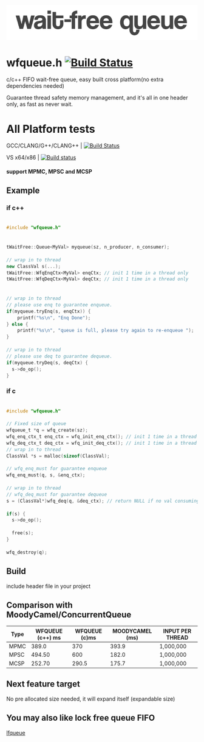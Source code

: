<p align="left"><img src="wfqueue_logo.png" alt="wfqueue logo" /></p>

# wfqueue.h [![Build Status](https://travis-ci.org/Taymindis/wfqueue.svg?branch=master)](https://travis-ci.org/Taymindis/wfqueue)

c/c++ FIFO wait-free queue, easy built cross platform(no extra dependencies needed) 

Guarantee thread safety memory management, and it's all in one header only, as fast as never wait.


# All Platform tests

GCC/CLANG/G++/CLANG++ | [![Build Status](https://travis-ci.org/Taymindis/wfqueue.svg?branch=master)](https://travis-ci.org/Taymindis/wfqueue)

VS x64/x86 | [![Build status](https://ci.appveyor.com/api/projects/status/k8rwm0cyfd4tq481?svg=true)](https://ci.appveyor.com/project/Taymindis/wfqueue)

#### support MPMC, MPSC and MCSP

## Example

### if c++

```c++

#include "wfqueue.h"


tWaitFree::Queue<MyVal> myqueue(sz, n_producer, n_consumer);

// wrap in to thread
new ClassVal s(...);
tWaitFree::WfqEnqCtx<MyVal> enqCtx; // init 1 time in a thread only
tWaitFree::WfqDeqCtx<MyVal> deqCtx; // init 1 time in a thread only


// wrap in to thread
// please use enq to guarantee enqueue.
if(myqueue.tryEnq(s, enqCtx)) {
	printf("%s\n", "Enq Done");
} else {
	printf("%s\n", "queue is full, please try again to re-enqueue ");
}

// wrap in to thread
// please use deq to guarantee dequeue.
if(myqueue.tryDeq(s, deqCtx) {
  s->do_op();
}


```

### if c

```c

#include "wfqueue.h"

// Fixed size of queue
wfqueue_t *q = wfq_create(sz); 
wfq_enq_ctx_t enq_ctx = wfq_init_enq_ctx(); // init 1 time in a thread only
wfq_deq_ctx_t deq_ctx = wfq_init_deq_ctx(); // init 1 time in a thread only
// wrap in to thread
ClassVal *s = malloc(sizeof(ClassVal);

// wfq_enq_must for guarantee enqueue
wfq_enq_must(q, s, &enq_ctx);

// wrap in to thread
// wfq_deq_must for guarantee dequeue
s = (ClassVal*)wfq_deq(q, &deq_ctx); // return NULL if no val consuming

if(s) {
  s->do_op();

  free(s);
}

wfq_destroy(q);

```

## Build

include header file in your project


## Comparison with MoodyCamel/ConcurrentQueue

| Type 	| WFQUEUE (c++) ms	| WFQUEUE (c)ms	| MOODYCAMEL (ms) 	| INPUT PER THREAD 	|
|------	|---------------	|-------------	|-----------------	|------------------	|
| MPMC 	| 389.0         	| 370         	| 393.9           	| 1,000,000        	|
| MPSC 	| 494.50        	| 600         	| 182.0           	| 1,000,000        	|
| MCSP 	| 252.70        	| 290.5       	| 175.7           	| 1,000,000        	|


## Next feature target

No pre allocated size needed, it will expand itself (expandable size)

## You may also like lock free queue FIFO

[lfqueue](https://github.com/Taymindis/lfqueue)
